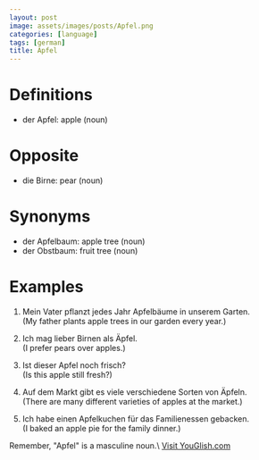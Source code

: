 ```yaml
---
layout: post
image: assets/images/posts/Apfel.png
categories: [language]
tags: [german]
title: Apfel
---
```


# Definitions

- der Apfel: apple (noun)

# Opposite

- die Birne: pear (noun)

# Synonyms

- der Apfelbaum: apple tree (noun)
- der Obstbaum: fruit tree (noun)

# Examples

1. Mein Vater pflanzt jedes Jahr Apfelbäume in unserem Garten.  
   (My father plants apple trees in our garden every year.)

2. Ich mag lieber Birnen als Äpfel.  
   (I prefer pears over apples.)

3. Ist dieser Apfel noch frisch?  
   (Is this apple still fresh?)

4. Auf dem Markt gibt es viele verschiedene Sorten von Äpfeln.  
   (There are many different varieties of apples at the market.)

5. Ich habe einen Apfelkuchen für das Familienessen gebacken.  
   (I baked an apple pie for the family dinner.)

Remember, "Apfel" is a masculine noun.\ <a id="yg-widget-0" class="youglish-widget" data-query="Apfel" data-lang="german" data-components="8412" data-auto-start="0" data-bkg-color="theme_light" data-title="How%20to%20pronounce%20Apfel%20in%20German"  rel="nofollow" href="https://youglish.com">Visit YouGlish.com</a><script async src="https://youglish.com/public/emb/widget.js" charset="utf-8"></script>